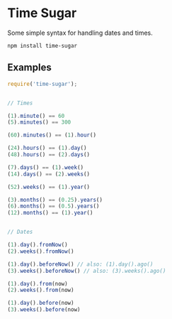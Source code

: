 # Time Sugar

Some simple syntax for handling dates and times.

`npm install time-sugar`


## Examples

```javascript
require('time-sugar');


// Times

(1).minute() == 60
(5).minutes() == 300

(60).minutes() == (1).hour()

(24).hours() == (1).day()
(48).hours() == (2).days()

(7).days() == (1).week()
(14).days() == (2).weeks()

(52).weeks() == (1).year()

(3).months() == (0.25).years()
(6).months() == (0.5).years()
(12).months() == (1).year()


// Dates

(1).day().fromNow()
(2).weeks().fromNow()

(1).day().beforeNow() // also: (1).day().ago()
(3).weeks().beforeNow() // also: (3).weeks().ago()

(1).day().from(now)
(2).weeks().from(now)

(1).day().before(now)
(3).weeks().before(now)
```